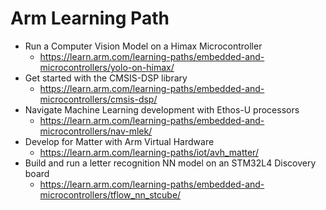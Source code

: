# Arm Learning Path

* Run a Computer Vision Model on a Himax Microcontroller
    * https://learn.arm.com/learning-paths/embedded-and-microcontrollers/yolo-on-himax/
* Get started with the CMSIS-DSP library
    * https://learn.arm.com/learning-paths/embedded-and-microcontrollers/cmsis-dsp/
* Navigate Machine Learning development with Ethos-U processors
    * https://learn.arm.com/learning-paths/embedded-and-microcontrollers/nav-mlek/
* Develop for Matter with Arm Virtual Hardware
    * https://learn.arm.com/learning-paths/iot/avh_matter/
* Build and run a letter recognition NN model on an STM32L4 Discovery board
    * https://learn.arm.com/learning-paths/embedded-and-microcontrollers/tflow_nn_stcube/
